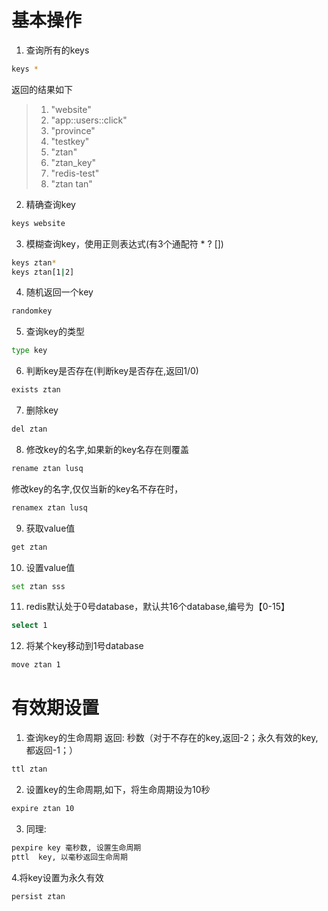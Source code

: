 # 基本操作
1. 查询所有的keys

```bash
keys *
```
返回的结果如下
>1) "website"
>2) "app::users::click"
>3) "province"
>4) "testkey"
>5) "ztan"
>6) "ztan_key"
>7) "redis-test"
>8) "ztan tan"
2. 精确查询key
```bash
keys website
```
3. 模糊查询key，使用正则表达式(有3个通配符 * ? [])
```bash
keys ztan*
keys ztan[1|2]
```
4. 随机返回一个key
```bash
randomkey
```
5. 查询key的类型
```bash
type key
```
6. 判断key是否存在(判断key是否存在,返回1/0)
```bash
exists ztan
```
7. 删除key
```bash
del ztan
```
8. 修改key的名字,如果新的key名存在则覆盖
```bash
rename ztan lusq
```
修改key的名字,仅仅当新的key名不存在时，
```bash
renamex ztan lusq
```
9. 获取value值
```bash
get ztan
```
10. 设置value值
```bash
set ztan sss
```
11. redis默认处于0号database，默认共16个database,编号为【0-15】
```bash
select 1
```
12. 将某个key移动到1号database
```bash
move ztan 1
```

# 有效期设置
1. 查询key的生命周期
返回: 秒数（对于不存在的key,返回-2；永久有效的key,都返回-1；）
```bash
ttl ztan
```
2. 设置key的生命周期,如下，将生命周期设为10秒
```bash
expire ztan 10
```
3. 同理: 
```bash
pexpire key 毫秒数, 设置生命周期
pttl  key, 以毫秒返回生命周期
```
4.将key设置为永久有效
```bash
persist ztan
```
